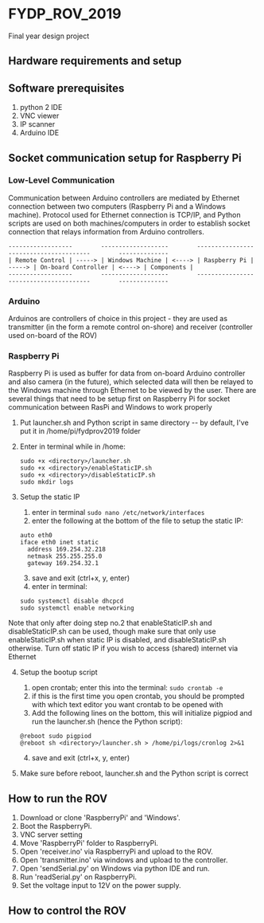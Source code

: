 # FYDP_ROV_2019
Final year design project

## Hardware requirements and setup
  

## Software prerequisites
  1. python 2 IDE
  2. VNC viewer
  3. IP scanner
  4. Arduino IDE
  
## Socket communication setup for Raspberry Pi

### Low-Level Communication
Communication between Arduino controllers are mediated by Ethernet connection between two computers (Raspberry Pi and a Windows machine). Protocol used for Ethernet connection is TCP/IP, and Python scripts are used on both machines/computers in order to establish socket connection that relays information from Arduino controllers.
```
------------------        -------------------        ----------------        -----------------------        --------------
| Remote Control | -----> | Windows Machine | <----> | Raspberry Pi | -----> | On-board Controller | <----> | Components |
------------------        -------------------        ----------------        -----------------------        --------------
```

### Arduino
Arduinos are controllers of choice in this project - they are used as transmitter (in the form a remote control on-shore) and receiver (controller used on-board of the ROV)

### Raspberry Pi
Raspberry Pi is used as buffer for data from on-board Arduino controller and also camera (in the future), which selected data will then be relayed to the Windows machine through Ethernet to be viewed by the user. There are several things that need to be setup first on Raspberry Pi for socket communication between RasPi and Windows to work properly

1. Put launcher.sh and Python script in same directory -- by default, I've put it in /home/pi/fydprov2019 folder

2. Enter in terminal while in /home:
    ```
    sudo +x <directory>/launcher.sh
    sudo +x <directory>/enableStaticIP.sh
    sudo +x <directory>/disableStaticIP.sh
    sudo mkdir logs
    ```

3. Setup the static IP
    1. enter in terminal ```sudo nano /etc/network/interfaces```
    2. enter the following at the bottom of the file to setup the static IP:
    ```
    auto eth0
    iface eth0 inet static
      address 169.254.32.218
      netmask 255.255.255.0
      gateway 169.254.32.1
    ```
    3. save and exit (ctrl+x, y, enter)
    4. enter in terminal:
    ```
    sudo systemctl disable dhcpcd
    sudo systemctl enable networking
    ```

Note that only after doing step no.2 that enableStaticIP.sh and disableStaticIP.sh can be used, though make sure that only use enableStaticIP.sh when static IP is disabled, and disableStaticIP.sh otherwise. Turn off static IP if you wish to access (shared) internet via Ethernet

4. Setup the bootup script
    1. open crontab; enter this into the terminal: ```sudo crontab -e```
    2. if this is the first time you open crontab, you should be prompted with which text editor you want crontab to be opened with
    3. Add the following lines on the bottom, this will initialize pigpiod and run the launcher.sh (hence the Python script):
   ```
   @reboot sudo pigpiod
   @reboot sh <directory>/launcher.sh > /home/pi/logs/cronlog 2>&1
   ```
    4. save and exit (ctrl+x, y, enter)

5. Make sure before reboot, launcher.sh and the Python script is correct
  
## How to run the ROV

  1. Download or clone 'RaspberryPi' and 'Windows'.
  2. Boot the RaspberryPi. 
  2. VNC server setting
  3. Move 'RaspberryPi' folder to RaspberryPi.
  4. Open 'receiver.ino' via RaspberryPi and upload to the ROV.
  5. Open 'transmitter.ino' via windows and upload to the controller.
  6. Open 'sendSerial.py' on Windows via python IDE and run.
  7. Run 'readSerial.py' on RaspberryPi.
  8. Set the voltage input to 12V on the power supply.
  
## How to control the ROV
  
  
